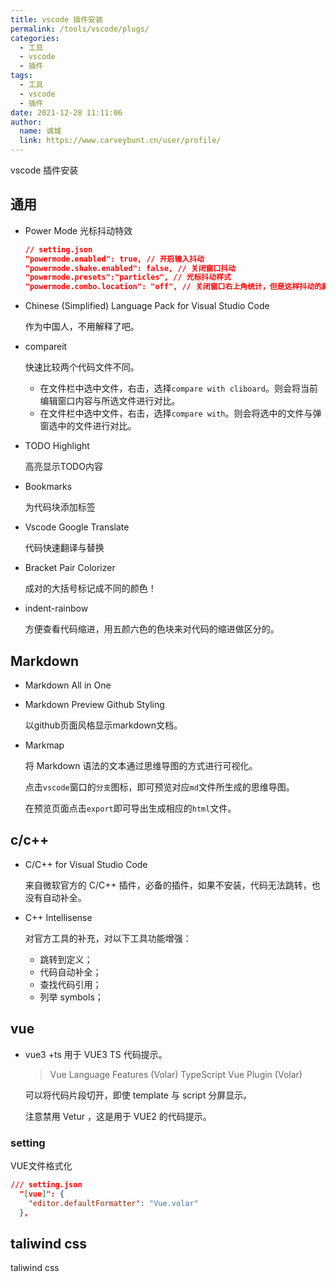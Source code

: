 ```yaml
---
title: vscode 插件安装
permalink: /tools/vscode/plugs/
categories: 
  - 工具
  - vscode
  - 插件
tags: 
  - 工具
  - vscode
  - 插件
date: 2021-12-28 11:11:06
author: 
  name: 诚城
  link: https://www.carveybunt.cn/user/profile/
---
```

vscode 插件安装
## 通用
- Power Mode
  光标抖动特效

  ```json
  // setting.json
  "powermode.enabled": true, // 开启输入抖动
  "powermode.shake.enabled": false, // 关闭窗口抖动
  "powermode.presets":"particles", // 光标抖动样式
  "powermode.combo.location": "off", // 关闭窗口右上角统计，但是这样抖动的颜色就不会改变了
  ```
- Chinese (Simplified) Language Pack for Visual Studio Code

  作为中国人，不用解释了吧。

- compareit

  快速比较两个代码文件不同。
  - 在文件栏中选中文件，右击，选择`compare with cliboard`。则会将当前编辑窗口内容与所选文件进行对比。
  - 在文件栏中选中文件，右击，选择`compare with`。则会将选中的文件与弹窗选中的文件进行对比。
- TODO Highlight
  
  高亮显示TODO内容
- Bookmarks

  为代码块添加标签
- Vscode Google Translate

  代码快速翻译与替换
- Bracket Pair Colorizer

  成对的大括号标记成不同的颜色！
- indent-rainbow

  方便查看代码缩进，用五颜六色的色块来对代码的缩进做区分的。
## Markdown
- Markdown All in One
- Markdown Preview Github Styling

  以github页面风格显示markdown文档。
- Markmap

  将 Markdown 语法的文本通过思维导图的方式进行可视化。

  点击`vscode`窗口的`分支`图标，即可预览对应`md`文件所生成的思维导图。

  在预览页面点击`export`即可导出生成相应的`html`文件。
## c/c++
- C/C++ for Visual Studio Code

  来自微软官方的 C/C++ 插件，必备的插件，如果不安装，代码无法跳转，也没有自动补全。
- C++ Intellisense

  对官方工具的补充，对以下工具功能增强：

    - 跳转到定义；
    - 代码自动补全；
    - 查找代码引用；
    - 列举 symbols；
## vue
- vue3 +ts
  用于 VUE3 TS 代码提示。
  
  > Vue Language Features (Volar)
  > TypeScript Vue Plugin (Volar)
  
  可以将代码片段切开，即使 template 与 script 分屏显示。

  注意禁用 Vetur ，这是用于 VUE2 的代码提示。

### setting
VUE文件格式化
```json
/// setting.json
  "[vue]": {
    "editor.defaultFormatter": "Vue.volar"
  },

```

## taliwind css
taliwind css